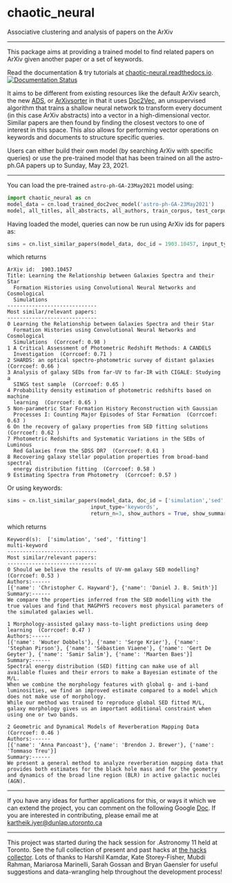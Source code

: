 # chaotic_neural
Associative clustering and analysis of papers on the ArXiv

***

This package aims at providing a trained model to find related papers on ArXiv given another paper or a set of keywords. 

Read the documentation & try tutorials at [chaotic-neural.readthedocs.io](https://chaotic-neural.readthedocs.io/en/latest/). [![Documentation Status](https://readthedocs.org/projects/chaotic-neural/badge/?version=latest)](https://chaotic-neural.readthedocs.io/en/latest/?badge=latest)
 

It aims to be different from existing resources like the default ArXiv search, the new [ADS](https://ui.adsabs.harvard.edu/), or [ArXivsorter](https://www.arxivsorter.org) in that it uses [Doc2Vec](https://radimrehurek.com/gensim/auto_examples/tutorials/run_doc2vec_lee.html#sphx-glr-auto-examples-tutorials-run-doc2vec-lee-py), an unsupervised algorithm that trains a shallow neural network to transform every document (in this case ArXiv abstracts) into a vector in a high-dimensional vector. Similar papers are then found by finding the closest vectors to one of interest in this space. This also allows for performing vector operations on keywords and documents to structure specific queries.

Users can either build their own model (by searching ArXiv with specific queries) or use the pre-trained model that has been trained on all the astro-ph.GA papers up to Sunday, May 23, 2021.

***

You can load the pre-trained `astro-ph-GA-23May2021` model using:

```python
import chaotic_neural as cn
model_data = cn.load_trained_doc2vec_model('astro-ph-GA-23May2021')
model, all_titles, all_abstracts, all_authors, train_corpus, test_corpus = model_data
```

Having loaded the model, queries can now be run using ArXiv ids for papers as:

```python
sims = cn.list_similar_papers(model_data, doc_id = 1903.10457, input_type='arxiv_id')
```

which returns

```
ArXiv id:  1903.10457
Title: Learning the Relationship between Galaxies Spectra and their Star
  Formation Histories using Convolutional Neural Networks and Cosmological
  Simulations
-----------------------------
Most similar/relevant papers: 
-----------------------------
0 Learning the Relationship between Galaxies Spectra and their Star
  Formation Histories using Convolutional Neural Networks and Cosmological
  Simulations  (Corrcoef: 0.98 )
1 A Critical Assessment of Photometric Redshift Methods: A CANDELS
  Investigation  (Corrcoef: 0.71 )
2 SHARDS: an optical spectro-photometric survey of distant galaxies  (Corrcoef: 0.66 )
3 Analysis of galaxy SEDs from far-UV to far-IR with CIGALE: Studying a
  SINGS test sample  (Corrcoef: 0.65 )
4 Probability density estimation of photometric redshifts based on machine
  learning  (Corrcoef: 0.65 )
5 Non-parametric Star Formation History Reconstruction with Gaussian
  Processes I: Counting Major Episodes of Star Formation  (Corrcoef: 0.63 )
6 On the recovery of galaxy properties from SED fitting solutions  (Corrcoef: 0.62 )
7 Photometric Redshifts and Systematic Variations in the SEDs of Luminous
  Red Galaxies from the SDSS DR7  (Corrcoef: 0.61 )
8 Recovering galaxy stellar population properties from broad-band spectral
  energy distribution fitting  (Corrcoef: 0.58 )
9 Estimating Spectra from Photometry  (Corrcoef: 0.57 )
```

Or using keywords:

```python
sims = cn.list_similar_papers(model_data, doc_id = ['simulation','sed','fitting'], 
                           input_type='keywords', 
                           return_n=3, show_authors = True, show_summary=True)
```

which returns

```
Keyword(s):  ['simulation', 'sed', 'fitting']
multi-keyword
-----------------------------
Most similar/relevant papers: 
-----------------------------
0 Should we believe the results of UV-mm galaxy SED modelling?  (Corrcoef: 0.53 )
Authors:------
[{'name': 'Christopher C. Hayward'}, {'name': 'Daniel J. B. Smith'}]
Summary:------
We compare the properties inferred from the SED modelling with the true values and find that MAGPHYS recovers most physical parameters of the simulated galaxies well.
 
1 Morphology-assisted galaxy mass-to-light predictions using deep learning  (Corrcoef: 0.47 )
Authors:------
[{'name': 'Wouter Dobbels'}, {'name': 'Serge Krier'}, {'name': 'Stephan Pirson'}, {'name': 'Sébastien Viaene'}, {'name': 'Gert De Geyter'}, {'name': 'Samir Salim'}, {'name': 'Maarten Baes'}]
Summary:------
Spectral energy distribution (SED) fitting can make use of all available fluxes and their errors to make a Bayesian estimate of the M/L.
When we combine the morphology features with global g- and i-band luminosities, we find an improved estimate compared to a model which does not make use of morphology.
While our method was trained to reproduce global SED fitted M/L, galaxy morphology gives us an important additional constraint when using one or two bands.
 
2 Geometric and Dynamical Models of Reverberation Mapping Data  (Corrcoef: 0.46 )
Authors:------
[{'name': 'Anna Pancoast'}, {'name': 'Brendon J. Brewer'}, {'name': 'Tommaso Treu'}]
Summary:------
We present a general method to analyze reverberation mapping data that provides both estimates for the black hole mass and for the geometry and dynamics of the broad line region (BLR) in active galactic nuclei (AGN).
```

***

If you have any ideas for further applications for this, or ways it which we can extend the project, you can comment on the following Google [Doc](https://docs.google.com/document/d/1wDwFwKyPIz0thDSdMWzKbnvDvQQBXIO6x2-CBcMeKpM/edit?usp=sharing). If you are interested in contributing, please email me at kartheik.iyer@dunlap.utoronto.ca

***

This project was started during the hack session for .Astronomy 11 held at Toronto. See the full collection of present and past hacks at [the hacks collector](https://github.com/dotastro/hacks-collector). Lots of thanks to Harshil Kamdar, Kate Storey-Fisher, Mubdi Rahman, Mariarosa Marinelli, Sarah Gossan and Bryan Gaensler for useful suggestions and data-wrangling help throughout the development process! 



